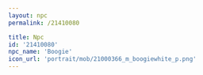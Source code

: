 ```yaml
---
layout: npc
permalink: /21410080

title: Npc
id: '21410080'
npc_name: 'Boogie'
icon_url: 'portrait/mob/21000366_m_boogiewhite_p.png'
---
```

